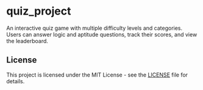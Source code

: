 # quiz_project
An interactive quiz game with multiple difficulty levels and categories. Users can answer logic and aptitude questions, track their scores, and view the leaderboard.
## License

This project is licensed under the MIT License - see the [LICENSE](LICENSE) file for details.

